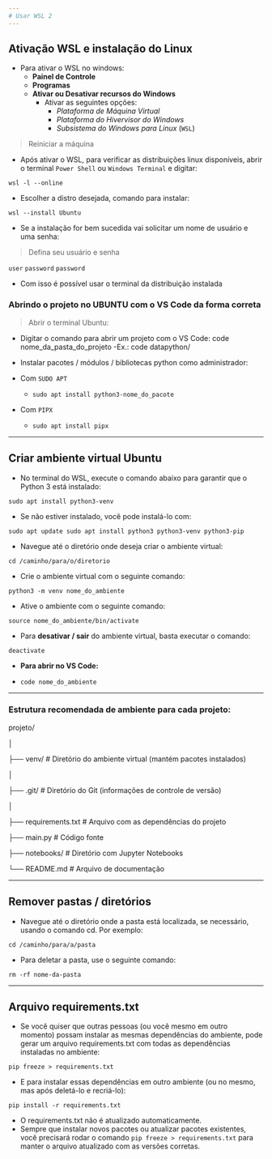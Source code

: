 ```yaml
---
# Usar WSL 2
---
```

## Ativação WSL e instalação do Linux

- Para ativar o WSL no windows:
    - **Painel de Controle**
    - **Programas**
    - **Ativar ou Desativar recursos do Windows**
        - Ativar as seguintes opções:
            - _Plataforma de Máquina Virtual_
            - _Plataforma do Hivervisor do Windows_
            - _Subsistema do Windows para Linux_ (`WSL`)

> Reiniciar a máquina

- Após ativar o WSL, para verificar as distribuições linux disponíveis, abrir o terminal `Power Shell` ou `Windows Terminal` e digitar:

`wsl -l --online`

- Escolher a distro desejada, comando para instalar:

`wsl --install Ubuntu`

- Se a instalação for bem sucedida vai solicitar um nome de usuário e uma senha:

> Defina seu usuário e senha

`user`
`password`
`password`

- Com isso é possível usar o terminal da distribuição instalada

### Abrindo o projeto no UBUNTU com o VS Code da forma correta
> Abrir o terminal Ubuntu:

- Digitar o comando para abrir um projeto com o VS Code: code nome_da_pasta_do_projeto
    -Ex.: code datapython/

- Instalar pacotes / módulos / bibliotecas python como administrador:
- Com `SUDO APT`
    - `sudo apt install python3-nome_do_pacote`
- Com `PIPX`
    - `sudo apt install pipx`

---
## Criar ambiente virtual Ubuntu
- No terminal do WSL, execute o comando abaixo para garantir que o Python 3 está instalado:

 `sudo apt install python3-venv`

- Se não estiver instalado, você pode instalá-lo com:

`
sudo apt update
sudo apt install python3 python3-venv python3-pip
`

- Navegue até o diretório onde deseja criar o ambiente virtual:

`cd /caminho/para/o/diretorio`

- Crie o ambiente virtual com o seguinte comando:

`python3 -m venv nome_do_ambiente`

- Ative o ambiente com o seguinte comando:

`source nome_do_ambiente/bin/activate`

- Para **desativar / sair** do ambiente virtual, basta executar o comando:

`deactivate`

- **Para abrir no VS Code:**

- `code nome_do_ambiente`

---
### Estrutura recomendada de ambiente para cada projeto:

projeto/

│

├── venv/               # Diretório do ambiente virtual (mantém pacotes instalados)

│

├── .git/               # Diretório do Git (informações de controle de versão)

│

├── requirements.txt    # Arquivo com as dependências do projeto

├── main.py             # Código fonte

├── notebooks/          # Diretório com Jupyter Notebooks

└── README.md           # Arquivo de documentação

---
## Remover pastas / diretórios
- Navegue até o diretório onde a pasta está localizada, se necessário, usando o comando cd. Por exemplo:

`cd /caminho/para/a/pasta`

- Para deletar a pasta, use o seguinte comando:

`rm -rf nome-da-pasta`

---
## Arquivo requirements.txt

- Se você quiser que outras pessoas (ou você mesmo em outro momento) possam instalar as mesmas dependências do ambiente, pode gerar um arquivo requirements.txt com todas as dependências instaladas no ambiente:

`pip freeze > requirements.txt`

- E para instalar essas dependências em outro ambiente (ou no mesmo, mas após deletá-lo e recriá-lo):

`pip install -r requirements.txt`

- O requirements.txt não é atualizado automaticamente.
- Sempre que instalar novos pacotes ou atualizar pacotes existentes, você precisará rodar o comando `pip freeze > requirements.txt` para manter o arquivo atualizado com as versões corretas.
